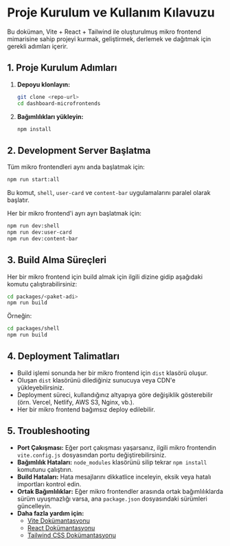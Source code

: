 # Proje Kurulum ve Kullanım Kılavuzu

Bu doküman, Vite + React + Tailwind ile oluşturulmuş mikro frontend mimarisine sahip projeyi kurmak, geliştirmek, derlemek ve dağıtmak için gerekli adımları içerir.

## 1. Proje Kurulum Adımları

1. **Depoyu klonlayın:**
   ```sh
   git clone <repo-url>
   cd dashboard-microfrontends
   ```
2. **Bağımlılıkları yükleyin:**
   ```sh
   npm install
   ```

## 2. Development Server Başlatma

Tüm mikro frontendleri aynı anda başlatmak için:
```sh
npm run start:all
```
Bu komut, `shell`, `user-card` ve `content-bar` uygulamalarını paralel olarak başlatır.

Her bir mikro frontend'i ayrı ayrı başlatmak için:
```sh
npm run dev:shell
npm run dev:user-card
npm run dev:content-bar
```

## 3. Build Alma Süreçleri

Her bir mikro frontend için build almak için ilgili dizine gidip aşağıdaki komutu çalıştırabilirsiniz:
```sh
cd packages/<paket-adi>
npm run build
```
Örneğin:
```sh
cd packages/shell
npm run build
```

## 4. Deployment Talimatları

- Build işlemi sonunda her bir mikro frontend için `dist` klasörü oluşur.
- Oluşan `dist` klasörünü dilediğiniz sunucuya veya CDN'e yükleyebilirsiniz.
- Deployment süreci, kullandığınız altyapıya göre değişiklik gösterebilir (örn. Vercel, Netlify, AWS S3, Nginx, vb.).
- Her bir mikro frontend bağımsız deploy edilebilir.

## 5. Troubleshooting

- **Port Çakışması:** Eğer port çakışması yaşarsanız, ilgili mikro frontendin `vite.config.js` dosyasından portu değiştirebilirsiniz.
- **Bağımlılık Hataları:** `node_modules` klasörünü silip tekrar `npm install` komutunu çalıştırın.
- **Build Hataları:** Hata mesajlarını dikkatlice inceleyin, eksik veya hatalı importları kontrol edin.
- **Ortak Bağımlılıklar:** Eğer mikro frontendler arasında ortak bağımlılıklarda sürüm uyuşmazlığı varsa, ana `package.json` dosyasındaki sürümleri güncelleyin.
- **Daha fazla yardım için:**
  - [Vite Dokümantasyonu](https://vitejs.dev/)
  - [React Dokümantasyonu](https://react.dev/)
  - [Tailwind CSS Dokümantasyonu](https://tailwindcss.com/)
